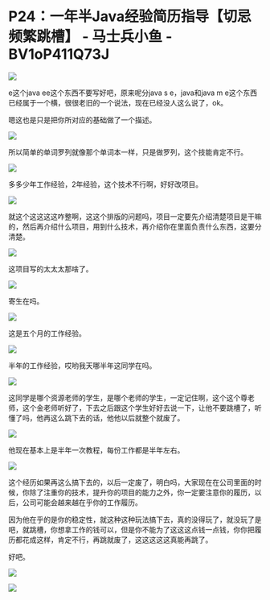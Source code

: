 # P24：一年半Java经验简历指导【切忌频繁跳槽】 - 马士兵小鱼 - BV1oP411Q73J

![](img/293318cea4deccf77302ee817fd5afa4_0.png)

e这个java ee这个东西不要写好吧，原来呢分java s e，java和java m e这个东西已经属于一个横，很很老旧的一个说法，现在已经没人这么说了，ok。

嗯这也是只是把你所对应的基础做了一个描述。

![](img/293318cea4deccf77302ee817fd5afa4_2.png)

所以简单的单词罗列就像那个单词本一样，只是做罗列，这个技能肯定不行。

![](img/293318cea4deccf77302ee817fd5afa4_4.png)

多多少年工作经验，2年经验，这个技术不行啊，好好改项目。

![](img/293318cea4deccf77302ee817fd5afa4_6.png)

就这个这这这这咋整啊，这这个排版的问题吗，项目一定要先介绍清楚项目是干嘛的，然后再介绍什么项目，用到什么技术，再介绍你在里面负责什么东西，这要分清楚。



![](img/293318cea4deccf77302ee817fd5afa4_8.png)

这项目写的太太太那啥了。

![](img/293318cea4deccf77302ee817fd5afa4_10.png)

寄生在吗。

![](img/293318cea4deccf77302ee817fd5afa4_12.png)

这是五个月的工作经验。

![](img/293318cea4deccf77302ee817fd5afa4_14.png)

半年的工作经验，哎哟我天哪半年这同学在吗。

![](img/293318cea4deccf77302ee817fd5afa4_16.png)

这同学是哪个资源老师的学生，是哪个老师的学生，一定记住啊，这个这个尊老师，这个金老师听好了，下去之后跟这个学生好好去说一下，让他不要跳槽了，听懂了吗，他再这么跳下去的话，他他以后就整个就废了。



![](img/293318cea4deccf77302ee817fd5afa4_18.png)

他现在基本上是半年一次教程，每份工作都是半年左右。

![](img/293318cea4deccf77302ee817fd5afa4_20.png)

这个经历如果再这么搞下去的，以后一定废了，明白吗，大家现在在公司里面的时候，你除了注重你的技术，提升你的项目的能力之外，你一定要注意你的履历，以后，公司可能会越来越在乎你的工作履历。

因为他在乎的是你的稳定性，就这种这种玩法搞下去，真的没得玩了，就没玩了是吧，就跳槽，你想拿工作的钱可以，但是你不能为了这这这点钱一点钱，你你把履历都花成这样，肯定不行，再跳就废了，这这这这这真能再跳了。

好吧。

![](img/293318cea4deccf77302ee817fd5afa4_22.png)

![](img/293318cea4deccf77302ee817fd5afa4_23.png)